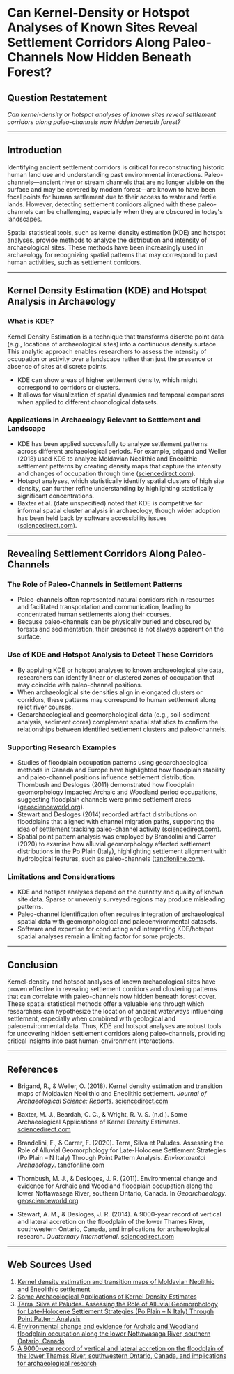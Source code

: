 # Can Kernel-Density or Hotspot Analyses of Known Sites Reveal Settlement Corridors Along Paleo-Channels Now Hidden Beneath Forest?

## Question Restatement

*Can kernel-density or hotspot analyses of known sites reveal settlement corridors along paleo-channels now hidden beneath forest?*

---

## Introduction

Identifying ancient settlement corridors is critical for reconstructing historic human land use and understanding past environmental interactions. Paleo-channels—ancient river or stream channels that are no longer visible on the surface and may be covered by modern forest—are known to have been focal points for human settlement due to their access to water and fertile lands. However, detecting settlement corridors aligned with these paleo-channels can be challenging, especially when they are obscured in today's landscapes.

Spatial statistical tools, such as kernel density estimation (KDE) and hotspot analyses, provide methods to analyze the distribution and intensity of archaeological sites. These methods have been increasingly used in archaeology for recognizing spatial patterns that may correspond to past human activities, such as settlement corridors.

---

## Kernel Density Estimation (KDE) and Hotspot Analysis in Archaeology

### What is KDE?

Kernel Density Estimation is a technique that transforms discrete point data (e.g., locations of archaeological sites) into a continuous density surface. This analytic approach enables researchers to assess the intensity of occupation or activity over a landscape rather than just the presence or absence of sites at discrete points.

- KDE can show areas of higher settlement density, which might correspond to corridors or clusters.
- It allows for visualization of spatial dynamics and temporal comparisons when applied to different chronological datasets.

### Applications in Archaeology Relevant to Settlement and Landscape

- KDE has been applied successfully to analyze settlement patterns across different archaeological periods. For example, brigand and Weller (2018) used KDE to analyze Moldavian Neolithic and Eneolithic settlement patterns by creating density maps that capture the intensity and changes of occupation through time ([sciencedirect.com](https://www.sciencedirect.com/science/article/pii/S2352340918300544)).
- Hotspot analyses, which statistically identify spatial clusters of high site density, can further refine understanding by highlighting statistically significant concentrations.
- Baxter et al. (date unspecified) noted that KDE is competitive for informal spatial cluster analysis in archaeology, though wider adoption has been held back by software accessibility issues ([sciencedirect.com](https://www.sciencedirect.com/science/article/pii/S0305440396901193)).

---

## Revealing Settlement Corridors Along Paleo-Channels

### The Role of Paleo-Channels in Settlement Patterns

- Paleo-channels often represented natural corridors rich in resources and facilitated transportation and communication, leading to concentrated human settlements along their courses.
- Because paleo-channels can be physically buried and obscured by forests and sedimentation, their presence is not always apparent on the surface.

### Use of KDE and Hotspot Analysis to Detect These Corridors

- By applying KDE or hotspot analyses to known archaeological site data, researchers can identify linear or clustered zones of occupation that may coincide with paleo-channel positions.
- When archaeological site densities align in elongated clusters or corridors, these patterns may correspond to human settlement along relict river courses.
- Geoarchaeological and geomorphological data (e.g., soil-sediment analysis, sediment cores) complement spatial statistics to confirm the relationships between identified settlement clusters and paleo-channels.

### Supporting Research Examples

- Studies of floodplain occupation patterns using geoarchaeological methods in Canada and Europe have highlighted how floodplain stability and paleo-channel positions influence settlement distribution. Thornbush and Desloges (2011) demonstrated how floodplain geomorphology impacted Archaic and Woodland period occupations, suggesting floodplain channels were prime settlement areas ([geoscienceworld.org](https://pubs.geoscienceworld.org/books/book/635/chapter/3806170)).
- Stewart and Desloges (2014) recorded artifact distributions on floodplains that aligned with channel migration paths, supporting the idea of settlement tracking paleo-channel activity ([sciencedirect.com](https://www.sciencedirect.com/science/article/pii/S104061821300774X)).
- Spatial point pattern analysis was employed by Brandolini and Carrer (2020) to examine how alluvial geomorphology affected settlement distributions in the Po Plain (Italy), highlighting settlement alignment with hydrological features, such as paleo-channels ([tandfonline.com](https://www.tandfonline.com/doi/full/10.1080/14614103.2020.1740866)).

### Limitations and Considerations

- KDE and hotspot analyses depend on the quantity and quality of known site data. Sparse or unevenly surveyed regions may produce misleading patterns.
- Paleo-channel identification often requires integration of archaeological spatial data with geomorphological and paleoenvironmental datasets.
- Software and expertise for conducting and interpreting KDE/hotspot spatial analyses remain a limiting factor for some projects.

---

## Conclusion

Kernel-density and hotspot analyses of known archaeological sites have proven effective in revealing settlement corridors and clustering patterns that can correlate with paleo-channels now hidden beneath forest cover. These spatial statistical methods offer a valuable lens through which researchers can hypothesize the location of ancient waterways influencing settlement, especially when combined with geological and paleoenvironmental data. Thus, KDE and hotspot analyses are robust tools for uncovering hidden settlement corridors along paleo-channels, providing critical insights into past human-environment interactions.

---

## References

- Brigand, R., & Weller, O. (2018). Kernel density estimation and transition maps of Moldavian Neolithic and Eneolithic settlement. *Journal of Archaeological Science: Reports*. [sciencedirect.com](https://www.sciencedirect.com/science/article/pii/S2352340918300544)
  
- Baxter, M. J., Beardah, C. C., & Wright, R. V. S. (n.d.). Some Archaeological Applications of Kernel Density Estimates. [sciencedirect.com](https://www.sciencedirect.com/science/article/pii/S0305440396901193)

- Brandolini, F., & Carrer, F. (2020). Terra, Silva et Paludes. Assessing the Role of Alluvial Geomorphology for Late-Holocene Settlement Strategies (Po Plain – N Italy) Through Point Pattern Analysis. *Environmental Archaeology*. [tandfonline.com](https://www.tandfonline.com/doi/full/10.1080/14614103.2020.1740866)

- Thornbush, M. J., & Desloges, J. R. (2011). Environmental change and evidence for Archaic and Woodland floodplain occupation along the lower Nottawasaga River, southern Ontario, Canada. In *Geoarchaeology*. [geoscienceworld.org](https://pubs.geoscienceworld.org/books/book/635/chapter/3806170)

- Stewart, A. M., & Desloges, J. R. (2014). A 9000-year record of vertical and lateral accretion on the floodplain of the lower Thames River, southwestern Ontario, Canada, and implications for archaeological research. *Quaternary International*. [sciencedirect.com](https://www.sciencedirect.com/science/article/pii/S104061821300774X)

---
## Web Sources Used

1. [Kernel density estimation and transition maps of Moldavian Neolithic and Eneolithic settlement](https://www.sciencedirect.com/science/article/pii/S2352340918300544)
2. [Some Archaeological Applications of Kernel Density Estimates](https://www.sciencedirect.com/science/article/pii/S0305440396901193)
3. [Terra, Silva et Paludes. Assessing the Role of Alluvial Geomorphology for Late-Holocene Settlement Strategies (Po Plain – N Italy) Through Point Pattern Analysis](https://www.tandfonline.com/doi/full/10.1080/14614103.2020.1740866)
4. [Environmental change and evidence for Archaic and Woodland floodplain occupation along the lower Nottawasaga River, southern Ontario, Canada](https://pubs.geoscienceworld.org/books/book/635/chapter/3806170)
5. [A 9000-year record of vertical and lateral accretion on the floodplain of the lower Thames River, southwestern Ontario, Canada, and implications for archaeological research](https://www.sciencedirect.com/science/article/pii/S104061821300774X)
